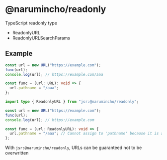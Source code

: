 # @narumincho/readonly

TypeScript readonly type

- ReadonlyURL
- ReadonlyURLSearchParams

## Example

```ts
const url = new URL("https://example.com");
func(url);
console.log(url); // https://example.com/aaa

const func = (url: URL): void => {
  url.pathname = "/aaa";
};
```

```ts
import type { ReadonlyURL } from "jsr:@narumincho/readonly";

const url = new URL("https://example.com");
func(url);
console.log(url); // https://example.com

const func = (url: ReadonlyURL): void => {
  url.pathname = "/aaa"; // Cannot assign to 'pathname' because it is a read-only property.
};
```

With `jsr:@narumincho/readonly`, URLs can be guaranteed not to be overwritten
